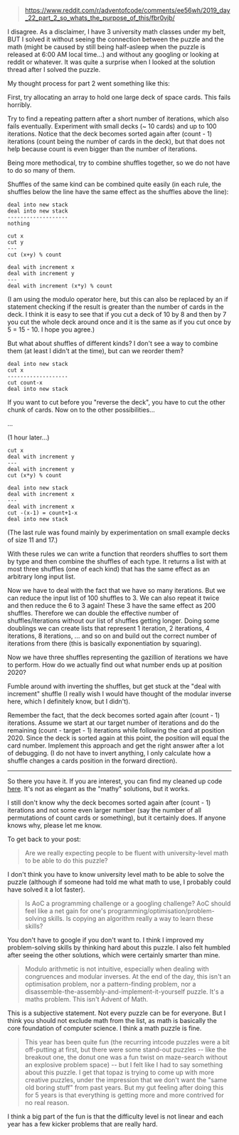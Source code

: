 > https://www.reddit.com/r/adventofcode/comments/ee56wh/2019_day_22_part_2_so_whats_the_purpose_of_this/fbr0vjb/

I disagree. As a disclaimer, I have 3 university math classes under my belt, BUT I solved it without seeing the connection between the puzzle and the math (might be caused by still being half-asleep when the puzzle is released at 6:00 AM local time...) and without any googling or looking at reddit or whatever. It was quite a surprise when I looked at the solution thread after I solved the puzzle.

My thought process for part 2 went something like this:

First, try allocating an array to hold one large deck of space cards. This fails horribly.

Try to find a repeating pattern after a short number of iterations, which also fails eventually. Experiment with small decks (~ 10 cards) and up to 100 iterations. Notice that the deck becomes sorted again after (count - 1) iterations (count being the number of cards in the deck), but that does not help because count is even bigger than the number of iterations.

Being more methodical, try to combine shuffles together, so we do not have to do so many of them.

Shuffles of the same kind can be combined quite easily (in each rule, the shuffles below the line have the same effect as the shuffles above the line):

    deal into new stack
    deal into new stack
    -------------------
    nothing
    
    cut x
    cut y
    ---
    cut (x+y) % count
    
    deal with increment x
    deal with increment y
    ---
    deal with increment (x*y) % count
    

(I am using the modulo operator here, but this can also be replaced by an if statement checking if the result is greater than the number of cards in the deck. I think it is easy to see that if you cut a deck of 10 by 8 and then by 7 you cut the whole deck around once and it is the same as if you cut once by 5 = 15 - 10. I hope you agree.)

But what about shuffles of different kinds? I don't see a way to combine them (at least I didn't at the time), but can we reorder them?

    deal into new stack
    cut x
    -------------------
    cut count-x
    deal into new stack
    

If you want to cut before you "reverse the deck", you have to cut the other chunk of cards. Now on to the other possibilities...

...

(1 hour later...)

    cut x
    deal with increment y
    ---
    deal with increment y
    cut (x*y) % count
    
    deal into new stack
    deal with increment x
    ---
    deal with increment x
    cut -(x-1) = count+1-x
    deal into new stack
    

(The last rule was found mainly by experimentation on small example decks of size 11 and 17.)

With these rules we can write a function that reorders shuffles to sort them by type and then combine the shuffles of each type. It returns a list with at most three shuffles (one of each kind) that has the same effect as an arbitrary long input list.

Now we have to deal with the fact that we have so many iterations. But we can reduce the input list of 100 shuffles to 3. We can also repeat it twice and then reduce the 6 to 3 again! These 3 have the same effect as 200 shuffles. Therefore we can double the effective number of shuffles/iterations without our list of shuffles getting longer. Doing some doublings we can create lists that represent 1 iteration, 2 iterations, 4 iterations, 8 iterations, ... and so on and build out the correct number of iterations from there (this is basically exponentiation by squaring).

Now we have three shuffles representing the gazillion of iterations we have to perform. How do we actually find out what number ends up at position 2020?

Fumble around with inverting the shuffles, but get stuck at the "deal with increment" shuffle (I really wish I would have thought of the modular inverse here, which I definitely know, but I didn't).

Remember the fact, that the deck becomes sorted again after (count - 1) iterations. Assume we start at our target number of iterations and do the remaining (count - target - 1) iterations while following the card at position 2020. Since the deck is sorted again at this point, the position will equal the card number. Implement this approach and get the right answer after a lot of debugging. (I do not have to invert anything, I only calculate how a shuffle changes a cards position in the forward direction).

-----

So there you have it. If you are interest, you can find my cleaned up code [here](https://github.com/GreenLightning/aoc19/blob/master/day22/main.go). It's not as elegant as the "mathy" solutions, but it works.

I still don't know why the deck becomes sorted again after (count - 1) iterations and not some even larger number (say the number of all permutations of count cards or something), but it certainly does. If anyone knows why, please let me know.

To get back to your post:

> Are we really expecting people to be fluent with university-level math to be able to do this puzzle?

I don't think you have to know university level math to be able to solve the puzzle (although if someone had told me what math to use, I probably could have solved it a lot faster).

> Is AoC a programming challenge or a googling challenge? AoC should feel like a net gain for one's programming/optimisation/problem-solving skills. Is copying an algorithm really a way to learn these skills?

You don't have to google if you don't want to. I think I improved my problem-solving skills by thinking hard about this puzzle. I also felt humbled after seeing the other solutions, which were certainly smarter than mine.

> Modulo arithmetic is not intuitive, especially when dealing with congruences and modular inverses. At the end of the day, this isn't an optimisation problem, nor a pattern-finding problem, nor a disassemble-the-assembly-and-implement-it-yourself puzzle. It's a maths problem. This isn't Advent of Math.

This is a subjective statement. Not every puzzle can be for everyone. But I think you should not exclude math from the list, as math is basically the core foundation of computer science. I think a math puzzle is fine.

> This year has been quite fun (the recurring intcode puzzles were a bit off-putting at first, but there were some stand-out puzzles -- like the breakout one, the donut one was a fun twist on maze-search without an explosive problem space) -- but I felt like I had to say something about this puzzle. I get that topaz is trying to come up with more creative puzzles, under the impression that we don't want the "same old boring stuff" from past years. But my gut feeling after doing this for 5 years is that everything is getting more and more contrived for no real reason.

I think a big part of the fun is that the difficulty level is not linear and each year has a few kicker problems that are really hard.
